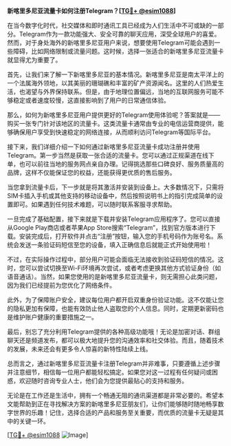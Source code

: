 **新喀里多尼亚流量卡如何注册Telegram？[[TG💪+ @esim1088](https://t.me/s/esim1088)]**

在当今数字化时代，社交媒体和即时通讯工具已经成为人们生活中不可或缺的一部分。Telegram作为一款功能强大、安全可靠的聊天应用，深受全球用户的喜爱。然而，对于身处海外的新喀里多尼亚用户来说，想要使用Telegram可能会遇到一些障碍，比如网络限制或流量问题。这时候，选择一张适合的新喀里多尼亚流量卡就显得尤为重要了。

首先，让我们来了解一下新喀里多尼亚的基本情况。新喀里多尼亚是南太平洋上的一个法属海外领地，以其美丽的珊瑚礁和丰富的矿产资源闻名。这里的人们热爱生活，也渴望与外界保持联系。但是，由于地理位置偏远，当地的互联网服务可能不够稳定或者速度较慢，这直接影响到了用户的日常通信体验。

那么，如何为新喀里多尼亚用户提供更好的Telegram使用体验呢？答案就是——购买一张专门针对该地区的流量卡。这类流量卡通常由专业的电信运营商提供，能够确保用户享受到快速稳定的网络连接，从而顺利访问Telegram等国际平台。

接下来，我们详细介绍一下如何通过新喀里多尼亚流量卡成功注册并使用Telegram。第一步当然是获取一张合适的流量卡。您可以通过正规渠道在线下单，也可以前往当地的服务网点亲自办理。记得挑选那些口碑良好、服务质量高的品牌，这样不仅能保证您的权益，还能获得更优质的售后服务。

当您拿到流量卡后，下一步就是将其激活并安装到设备上。大多数情况下，只需将SIM卡插入手机或其他支持的移动设备中，然后按照说明书上的指引完成简单的设置即可。如果遇到任何技术难题，可以随时联系客服寻求帮助。

一旦完成了基础配置，接下来就是下载并安装Telegram应用程序了。您可以直接从Google Play商店或者苹果App Store搜索“Telegram”，找到官方版本进行下载。安装完成后，打开软件并点击“注册”按钮，输入您的手机号码作为账号名。系统会发送一条验证码短信至您的设备，填入正确信息后就能正式开始使用啦！

不过，在实际操作过程中，部分用户可能会面临无法接收到验证码短信的情况。这时，您可以尝试切换至Wi-Fi环境再次尝试，或者考虑更换其他方式验证身份（如语音通话）。当然，如果您使用的是新喀里多尼亚流量卡，则无需担心此类问题，因为我们已经提前为您优化了网络条件。

此外，为了保障账户安全，建议每位用户都开启双重身份验证功能。这不仅能让您的隐私更加有保障，也能有效防止他人盗取您的个人信息。同时，定期更新密码也是维护账户健康的重要措施之一。

最后，别忘了充分利用Telegram提供的各种高级功能哦！无论是加密对话、群组聊天还是频道发布，都可以极大地提升您的沟通效率和社交体验。而且，随着技术的发展，未来还会有更多令人惊喜的新特性陆续上线。

总而言之，通过新喀里多尼亚流量卡注册Telegram并非难事，只要遵循上述步骤并注意细节，相信每一位用户都能轻松搞定。如果您对这一过程有任何疑问或困惑，欢迎随时咨询专业人士，他们会为您提供最贴心的支持和服务。

无论是在工作还是生活中，拥有一个畅通无阻的通讯渠道都是非常必要的。希望本文能帮助到正在寻找解决方案的新喀里多尼亚朋友们，让你们能够随时随地畅享数字世界的乐趣！记住，选择合适的产品和服务至关重要，而优质的流量卡无疑是其中的关键一环。

[[TG💪+ @esim1088](https://t.me/s/esim1088) ![Image](https://i.postimg.cc/4NQfJmqS/Snipaste-2025-05-13-00-14-12.png)]